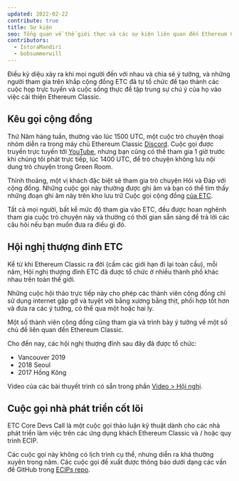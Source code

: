 ```yaml
---
updated: 2022-02-22
contribute: true
title: Sự kiện
seo: Tổng quan về thế giới thực và các sự kiện liên quan đến Ethereum Classic ảo. Hội nghị thượng đỉnh ETC và Cuộc gọi cộng đồng hàng tuần được chào đón đến tất cả!
contributors:
  - IstoraMandiri
  - bobsummerwill
---
```


Điều kỳ diệu xảy ra khi mọi người đến với nhau và chia sẻ ý tưởng, và những người tham gia trên khắp cộng đồng ETC đã tự tổ chức để tạo thành các cuộc họp trực tuyến và cuộc sống thực để tập trung sự chú ý của họ vào việc cải thiện Ethereum Classic.

## Kêu gọi cộng đồng

Thứ Năm hàng tuần, thường vào lúc 1500 UTC, một cuộc trò chuyện thoại nhóm diễn ra trong máy chủ Ethereum Classic [Discord](https://ethereumclassic.org/discord). Cuộc gọi được truyền trực tuyến tới [YouTube](https://www.youtube.com/channel/UCp07VPnC1ejyAp5gMvvA4dw/videos), nhưng bạn cũng có thể tham gia 1 giờ trước khi chúng tôi phát trực tiếp, lúc 1400 UTC, để trò chuyện không lưu nội dung trò chuyện trong Green Room.

Thỉnh thoảng, một vị khách đặc biệt sẽ tham gia trò chuyện Hỏi và Đáp với cộng đồng. Những cuộc gọi này thường được ghi âm và bạn có thể tìm thấy những đoạn ghi âm này trên kho lưu trữ Cuộc gọi cộng đồng [của ETC](https://github.com/ethereumclassic/community-calls).

Tất cả mọi người, bất kể mức độ tham gia vào ETC, đều được hoan nghênh tham gia cuộc trò chuyện này và thường có thời gian sẵn sàng để trả lời các câu hỏi nếu bạn muốn đưa ra điều gì đó.

## Hội nghị thượng đỉnh ETC

Kể từ khi Ethereum Classic ra đời (cấm các giới hạn đi lại toàn cầu), mỗi năm, Hội nghị thượng đỉnh ETC đã được tổ chức ở nhiều thành phố khác nhau trên toàn thế giới.

Những cuộc hội thảo trực tiếp này cho phép các thành viên cộng đồng chỉ sử dụng internet gặp gỡ và tuyệt vời bằng xương bằng thịt, phối hợp tốt hơn và đưa ra các ý tưởng, có thể qua một hoặc hai ly.

Một số thành viên cộng đồng cũng tham gia và trình bày ý tưởng về một số chủ đề liên quan đến Ethereum Classic.

Cho đến nay, các hội nghị thượng đỉnh sau đây đã được tổ chức:

- Vancouver 2019
- 2018 Seoul
- 2017 Hồng Kông

Video của các bài thuyết trình có sẵn trong phần [Video > Hội nghị](/videos/conferences).

## Cuộc gọi nhà phát triển cốt lõi

ETC Core Devs Call là một cuộc gọi thảo luận kỹ thuật dành cho các nhà phát triển làm việc trên các ứng dụng khách Ethereum Classic và / hoặc quy trình ECIP.

Các cuộc gọi này không có lịch trình cụ thể, nhưng diễn ra khá thường xuyên trong năm. Các cuộc gọi đề xuất được thông báo dưới dạng các vấn đề GitHub trong [ECIPs repo](https://github.com/ethereumclassic/ECIPs/issues?q=is%3Aissue+Devs+Call).
